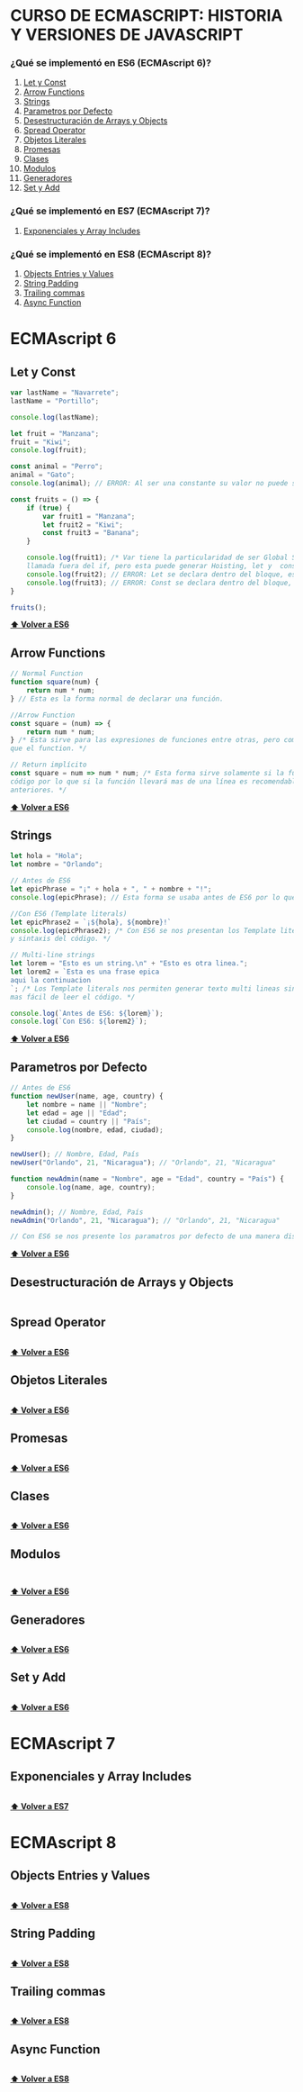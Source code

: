 # CURSO DE ECMASCRIPT: HISTORIA Y VERSIONES DE JAVASCRIPT
### ¿Qué se implementó en ES6 (ECMAscript 6)?
1. [Let y Const](#let-y-const)
2. [Arrow Functions](#arrow-functions)
3. [Strings](#strings)
4. [Parametros por Defecto](#parametros-por-defecto)
5. [Desestructuración de Arrays y Objects](#desestructuración-de-arrays-y-objects)
6. [Spread Operator](#spread-operator)
7. [Objetos Literales](#objetos-literales)
8. [Promesas](#promesas)
11. [Clases](#clases)
12. [Modulos](#modulos)
13. [Generadores](#generadores)
14. [Set y Add](#set-y-add)

### ¿Qué se implementó en ES7 (ECMAscript 7)?
1. [Exponenciales y Array Includes](#exponenciales-y-array-includes)

### ¿Qué se implementó en ES8 (ECMAscript 8)?
1. [Objects Entries y Values](#objects-entries-y-values)
2. [String Padding](#string-padding)
3. [Trailing commas](#trailing-commas)
4. [Async Function](#async-function)

# ECMAscript 6
## Let y Const
```javascript
var lastName = "Navarrete";
lastName = "Portillo";

console.log(lastName);

let fruit = "Manzana";
fruit = "Kiwi";
console.log(fruit);

const animal = "Perro";
animal = "Gato";
console.log(animal); // ERROR: Al ser una constante su valor no puede ser reasignado

const fruits = () => {
    if (true) {
        var fruit1 = "Manzana";
        let fruit2 = "Kiwi";
        const fruit3 = "Banana";
    }

    console.log(fruit1); /* Var tiene la particularidad de ser Global Scope, por ende, esta puede ser
    llamada fuera del if, pero esta puede generar Hoisting, let y  const no. */
    console.log(fruit2); // ERROR: Let se declara dentro del bloque, es decir, block scope
    console.log(fruit3); // ERROR: Const se declara dentro del bloque, es decir, block scope
}

fruits();
```
**[⬆ Volver a ES6](#qué-se-implementó-en-es6-ecmascript-6)**
## Arrow Functions
```javascript
// Normal Function
function square(num) {
    return num * num;
} // Esta es la forma normal de declarar una función.

//Arrow Function
const square = (num) => {
    return num * num;
} /* Esta sirve para las expresiones de funciones entre otras, pero como se puede observar es más legible
que el function. */

// Return implícito
const square = num => num * num; /* Esta forma sirve solamente si la función contará con una sola línea de
código por lo que si la función llevará mas de una línea es recomendable usar una de las 2 formas
anteriores. */
```
**[⬆ Volver a ES6](#qué-se-implementó-en-es6-ecmascript-6)**
## Strings
```javascript
let hola = "Hola";
let nombre = "Orlando";

// Antes de ES6
let epicPhrase = "¡" + hola + ", " + nombre + "!";
console.log(epicPhrase); // Esta forma se usaba antes de ES6 por lo que a la vista no es muy legible.

//Con ES6 (Template literals)
let epicPhrase2 = `¡${hola}, ${nombre}!`
console.log(epicPhrase2); /* Con ES6 se nos presentan los Template literals para mejorar la legibilidad
y sintaxis del código. */

// Multi-line strings
let lorem = "Esto es un string.\n" + "Esto es otra linea.";
let lorem2 = `Esta es una frase epica
aqui la continuacion
`; /* Los Template literals nos permiten generar texto multi lineas sin tener que agregar el '\n' haciendo
mas fácil de leer el código. */

console.log(`Antes de ES6: ${lorem}`);
console.log(`Con ES6: ${lorem2}`);
```
**[⬆ Volver a ES6](#qué-se-implementó-en-es6-ecmascript-6)**
## Parametros por Defecto
```javascript
// Antes de ES6
function newUser(name, age, country) {
    let nombre = name || "Nombre";
    let edad = age || "Edad";
    let ciudad = country || "País";
    console.log(nombre, edad, ciudad);
}

newUser(); // Nombre, Edad, País
newUser("Orlando", 21, "Nicaragua"); // "Orlando", 21, "Nicaragua"

function newAdmin(name = "Nombre", age = "Edad", country = "País") {
    console.log(name, age, country);
}

newAdmin(); // Nombre, Edad, País
newAdmin("Orlando", 21, "Nicaragua"); // "Orlando", 21, "Nicaragua"

// Con ES6 se nos presente los paramatros por defecto de una manera distinta para hacer mas fácil la sintaxis del código.
```
**[⬆ Volver a ES6](#qué-se-implementó-en-es6-ecmascript-6)**
## Desestructuración de Arrays y Objects
```javascript

```
## Spread Operator
```javascript

```
**[⬆ Volver a ES6](#qué-se-implementó-en-es6-ecmascript-6)**
## Objetos Literales
```javascript

```
**[⬆ Volver a ES6](#qué-se-implementó-en-es6-ecmascript-6)**
## Promesas
```javascript

```
**[⬆ Volver a ES6](#qué-se-implementó-en-es6-ecmascript-6)**
## Clases
```javascript

```
**[⬆ Volver a ES6](#qué-se-implementó-en-es6-ecmascript-6)**
## Modulos
```javascript

```
```javascript

```
**[⬆ Volver a ES6](#qué-se-implementó-en-es6-ecmascript-6)**
## Generadores
```javascript

```
**[⬆ Volver a ES6](#qué-se-implementó-en-es6-ecmascript-6)**
## Set y Add
```javascript

```
**[⬆ Volver a ES6](#qué-se-implementó-en-es6-ecmascript-6)**

# ECMAscript 7
## Exponenciales y Array Includes
```javascript

```
**[⬆ Volver a ES7](#qué-se-implementó-en-es7-ecmascript-7)**

# ECMAscript 8
## Objects Entries y Values
```javascript

```
**[⬆ Volver a ES8](#qué-se-implementó-en-es8-ecmascript-8)**
## String Padding
```javascript

```
**[⬆ Volver a ES8](#qué-se-implementó-en-es8-ecmascript-8)**
## Trailing commas
```javascript

```
**[⬆ Volver a ES8](#qué-se-implementó-en-es8-ecmascript-8)**
## Async Function
```javascript

```
**[⬆ Volver a ES8](#qué-se-implementó-en-es8-ecmascript-8)**
